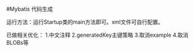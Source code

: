 #Mybatis 代码生成

运行方法：运行Startup类的main方法即可。xml文件可自行配置。

已做相关优化：
1.中文注释
2.generatedKey主键策略
3.取消example
4.取消BLOBs等

